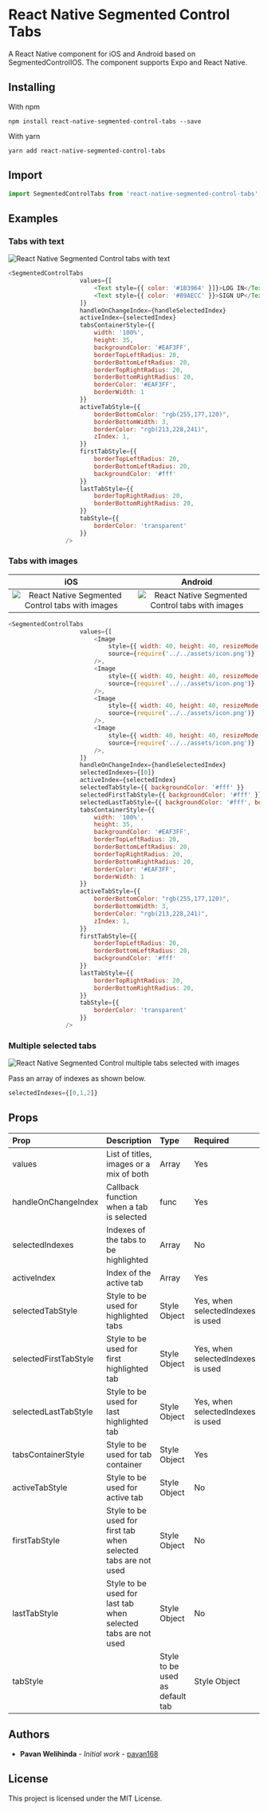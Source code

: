 # React Native Segmented Control Tabs

A React Native component for iOS and Android based on SegmentedControlIOS. The component supports Expo and React Native.

## Installing

With npm

```
npm install react-native-segmented-control-tabs --save
```

With yarn

```
yarn add react-native-segmented-control-tabs
```
## Import

```javascript
import SegmentedControlTabs from 'react-native-segmented-control-tabs';
```

## Examples

### Tabs with text

![React Native Segmented Control tabs with text](https://github.com/pavan168/react-native-segmented-control-tabs/blob/update-doc/screenshots/segmentedcontrol-text-singleselect.gif)

```javascript
<SegmentedControlTabs
                    values={[
                        <Text style={{ color: '#1B3964' }]}>LOG IN</Text>,
                        <Text style={{ color: '#89AECC' }}>SIGN UP</Text>
                    ]}
                    handleOnChangeIndex={handleSelectedIndex}
                    activeIndex={selectedIndex}
                    tabsContainerStyle={{
                        width: '100%',
                        height: 35,
                        backgroundColor: '#EAF3FF',
                        borderTopLeftRadius: 20,
                        borderBottomLeftRadius: 20,
                        borderTopRightRadius: 20,
                        borderBottomRightRadius: 20,
                        borderColor: '#EAF3FF',
                        borderWidth: 1
                    }}
                    activeTabStyle={{
                        borderBottomColor: "rgb(255,177,120)",
                        borderBottomWidth: 3,
                        borderColor: "rgb(213,228,241)",
                        zIndex: 1,
                    }}
                    firstTabStyle={{
                        borderTopLeftRadius: 20,
                        borderBottomLeftRadius: 20,
                        backgroundColor: '#fff'
                    }}
                    lastTabStyle={{
                        borderTopRightRadius: 20,
                        borderBottomRightRadius: 20,
                    }}
                    tabStyle={{
                        borderColor: 'transparent'
                    }}
                />
```

### Tabs with images



| iOS        | Android           | 
| :-------------: |:-------------:| 
| ![React Native Segmented Control tabs with images](https://github.com/pavan168/react-native-segmented-control-tabs/blob/update-doc/screenshots/segmentedcontrol-image-singleselect.png)      | ![React Native Segmented Control tabs with images](https://github.com/pavan168/react-native-segmented-control-tabs/blob/update-doc/screenshots/segmentedcontrol-image-singleselect.png) | 

```javascript
<SegmentedControlTabs
                    values={[
                        <Image
                            style={{ width: 40, height: 40, resizeMode: 'contain' }}
                            source={require('../../assets/icon.png')}
                        />,
                        <Image
                            style={{ width: 40, height: 40, resizeMode: 'contain' }}
                            source={require('../../assets/icon.png')}
                        />,
                        <Image
                            style={{ width: 40, height: 40, resizeMode: 'contain' }}
                            source={require('../../assets/icon.png')}
                        />,
                        <Image
                            style={{ width: 40, height: 40, resizeMode: 'contain' }}
                            source={require('../../assets/icon.png')}
                        />,
                    ]}
                    handleOnChangeIndex={handleSelectedIndex}
                    selectedIndexes={[0]}
                    activeIndex={selectedIndex}
                    selectedTabStyle={{ backgroundColor: '#fff' }}
                    selectedFirstTabStyle={{ backgroundColor: '#fff' }}
                    selectedLastTabStyle={{ backgroundColor: '#fff', borderBottomRightRadius: 20, borderTopRightRadius: 20 }}
                    tabsContainerStyle={{
                        width: '100%',
                        height: 35,
                        backgroundColor: '#EAF3FF',
                        borderTopLeftRadius: 20,
                        borderBottomLeftRadius: 20,
                        borderTopRightRadius: 20,
                        borderBottomRightRadius: 20,
                        borderColor: '#EAF3FF',
                        borderWidth: 1
                    }}
                    activeTabStyle={{
                        borderBottomColor: "rgb(255,177,120)",
                        borderBottomWidth: 3,
                        borderColor: "rgb(213,228,241)",
                        zIndex: 1,
                    }}
                    firstTabStyle={{
                        borderTopLeftRadius: 20,
                        borderBottomLeftRadius: 20,
                        backgroundColor: '#fff'
                    }}
                    lastTabStyle={{
                        borderTopRightRadius: 20,
                        borderBottomRightRadius: 20,
                    }}
                    tabStyle={{
                        borderColor: 'transparent'
                    }}
                />
```

### Multiple selected tabs

![React Native Segmented Control multiple tabs selected with images](https://github.com/pavan168/react-native-segmented-control-tabs/blob/update-doc/screenshots/segmentedcontrol-image-multipleselect.png)

Pass an array of indexes as shown below.

```javascript
selectedIndexes={[0,1,2]}
```

## Props

| Prop        | Description           | Type  |Required|
| :------------- |:-------------| :-----|:---------|
| values      | List of titles, images or a mix of both | Array |Yes |
| handleOnChangeIndex      | Callback function when a tab is selected | func | Yes |
| selectedIndexes      | Indexes of the tabs to be highlighted | Array |No 
| activeIndex      | Index of the active tab  | Array |Yes 
| selectedTabStyle      | Style to be used for highlighted tabs | Style Object |Yes, when selectedIndexes is used
| selectedFirstTabStyle      | Style to be used for first highlighted tab | Style Object |Yes, when selectedIndexes is used 
| selectedLastTabStyle      | Style to be used for last highlighted tab | Style Object | Yes, when selectedIndexes is used 
| tabsContainerStyle      | Style to be used for tab container | Style Object |Yes 
| activeTabStyle      | Style to be used for active tab | Style Object |No 
| firstTabStyle      | Style to be used for first tab when selected tabs are not used | Style Object |No 
| lastTabStyle      | Style to be used for last tab when selected tabs are not used | Style Object |No
| tabStyle      | | Style to be used as default tab | Style Object |Yes

## Authors

* **Pavan Welihinda** - *Initial work* - [pavan168](https://github.com/pavan168)


## License

This project is licensed under the MIT License.